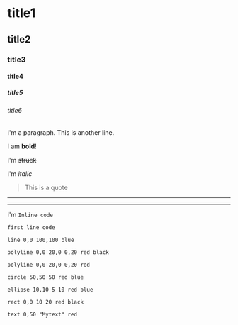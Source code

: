 # title1

## title2

### title3

#### title4

##### title5

###### title6

I'm a paragraph.
This is another line.

I am **bold**!

I'm ~~struck~~

I'm *italic*

> This is a quote

---

----------

I'm `Inline code`

```
first line code
```

```xsvg:0,0,100,100 
line 0,0 100,100 blue 
```

```xsvg:0,0,50,50
polyline 0,0 20,0 0,20 red black
```

```xsvg:0,0,50,50
polyline 0,0 20,0 0,20 red
```

```xsvg:0,0,50,50
circle 50,50 50 red blue
```

```xsvg:0,0,50,50
ellipse 10,10 5 10 red blue
```

```xsvg:0,0,50,50
rect 0,0 10 20 red black
```

```xsvg:0,0,200,100
text 0,50 "Mytext" red
```